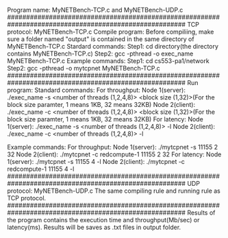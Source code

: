 Program name: MyNETBench-TCP.c and MyNETBench-UDP.c
#######################################################################################################
TCP protocol: MyNETBench-TCP.c
Compile program:
Before compiliing, make sure a folder named "output" is contained in the same directory of MyNETBench-TCP.c
Stardard commands:
Step1: cd directory(the directory contains MyNETBench-TCP.c)
Step2: gcc -pthread -o exec_name MyNETBench-TCP.c
Example commands:
Step1: cd cs553-pa1/network
Step2: gcc -pthread -o mytcpnet MyNETBench-TCP.c
#######################################################################################################
Run program:
Standard commands:
For throughput:
Node 1(server): ./exec_name -s <port number> <number of threads (1,2,4,8)>  <block size (1,32)>(For the block size paramter, 1 means 1KB, 32 means 32KB)
Node 2(client): ./exec_name -c <ip address> <port number> <number of threads (1,2,4,8)>  <block size (1,32)>(For the block size paramter, 1 means 1KB, 32 means 32KB)
For latency:
Node 1(server): ./exec_name -s <port number> <number of threads (1,2,4,8)>  -l
Node 2(client): ./exec_name -c <ip address> <port number> <number of threads (1,2,4,8)> -l

Example commands:
For throughput:
Node 1(server): ./mytcpnet -s 11155 2 32
Node 2(client): ./mytcpnet -c redcompute-1 11155 2 32
For latency:
Node 1(server): ./mytcpnet -s 11155 4 -l
Node 2(client): ./mytcpnet -c redcompute-1 11155 4 -l
#######################################################################################################
UDP protocol: MyNETBench-UDP.c
The same compiling rule and running rule as TCP protocol.
#######################################################################################################
Results of the program contains the execution time and throughput(Mb/sec) or latency(ms).
Results will be saves as .txt files in output folder.
